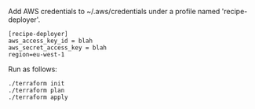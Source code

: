 Add AWS credentials to ~/.aws/credentials under a profile named 'recipe-deployer'.

    [recipe-deployer]
    aws_access_key_id = blah
    aws_secret_access_key = blah
    region=eu-west-1

Run as follows:

    ./terraform init
    ./terraform plan
    ./terraform apply